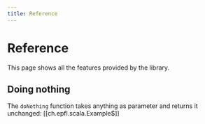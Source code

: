 ```yaml
---
title: Reference
---
```


# Reference

This page shows all the features provided by the library.

## Doing nothing

The `doNothing` function takes anything as parameter and returns it unchanged: [[ch.epfl.scala.Example$]]
